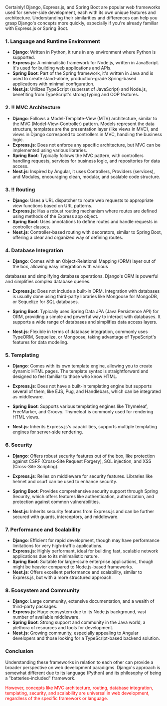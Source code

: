 Certainly! Django, Express.js, and Spring Boot are popular web frameworks used for server-side development, each with its own unique features and architecture. Understanding their similarities and differences can help you grasp Django's concepts more quickly, especially if you're already familiar with Express.js or Spring Boot.

### 1. Language and Runtime Environment
- **Django**: Written in Python, it runs in any environment where Python is supported.
- **Express.js**: A minimalistic framework for Node.js, written in JavaScript. It's used for building web applications and APIs.
- **Spring Boot**: Part of the Spring framework, it's written in Java and is used to create stand-alone, production-grade Spring-based applications with minimal configuration.
- **Nest.js**: Utilizes TypeScript (superset of JavaScript) and Node.js, benefiting from TypeScript's strong typing and OOP features.

### 2. :bangbang: MVC Architecture
- **Django**: Follows a Model-Template-View (MTV) architecture, similar to the MVC (Model-View-Controller) pattern. Models represent the data structure, templates are the presentation layer (like views in MVC), and views in Django correspond to controllers in MVC, handling the business logic.
- **Express.js**: Does not enforce any specific architecture, but MVC can be implemented using various libraries.
- **Spring Boot**: Typically follows the MVC pattern, with controllers handling requests, services for business logic, and repositories for data access.
- **Nest.js**: Inspired by Angular, it uses Controllers, Providers (services), and Modules, encouraging clean, modular, and scalable code structure.

### 3. :bangbang: Routing
- **Django**: Uses a URL dispatcher to route web requests to appropriate view functions based on URL patterns.
- **Express.js**: Has a robust routing mechanism where routes are defined using methods of the Express app object.
- **Spring Boot**: Uses annotations to define routes and handle requests in controller classes.
- **Nest.js**: Controller-based routing with decorators, similar to Spring Boot, offering a clear and organized way of defining routes.

### 4. Database Integration
- **Django**: Comes with an Object-Relational Mapping (ORM) layer out of the box, allowing easy integration with various

databases and simplifying database operations. Django's ORM is powerful and simplifies complex database queries.

- **Express.js**: Does not include a built-in ORM. Integration with databases is usually done using third-party libraries like Mongoose for MongoDB, or Sequelize for SQL databases.

- **Spring Boot**: Typically uses Spring Data JPA (Java Persistence API) for ORM, providing a simple and powerful way to interact with databases. It supports a wide range of databases and simplifies data access layers.

- **Nest.js**: Flexible in terms of database integration, commonly uses TypeORM, Sequelize, or Mongoose, taking advantage of TypeScript's features for data modeling.


### 5. Templating
- **Django**: Comes with its own template engine, allowing you to create dynamic HTML pages. The template syntax is straightforward and designed to feel familiar to those who know HTML.

- **Express.js**: Does not have a built-in templating engine but supports several of them, like EJS, Pug, and Handlebars, which can be integrated as middleware.

- **Spring Boot**: Supports various templating engines like Thymeleaf, FreeMarker, and Groovy. Thymeleaf is commonly used for rendering HTML views.

- **Nest.js**: Inherits Express.js's capabilities, supports multiple templating engines for server-side rendering.


### 6. Security
- **Django**: Offers robust security features out of the box, like protection against CSRF (Cross-Site Request Forgery), SQL injection, and XSS (Cross-Site Scripting).

- **Express.js**: Relies on middleware for security features. Libraries like helmet and csurf can be used to enhance security.

- **Spring Boot**: Provides comprehensive security support through Spring Security, which offers features like authentication, authorization, and protection against common vulnerabilities.

- **Nest.js**: Inherits security features from Express.js and can be further secured with guards, interceptors, and middleware.


### 7. Performance and Scalability

- **Django**: Efficient for rapid development, though may have performance limitations for very high-traffic applications.
- **Express.js**: Highly performant, ideal for building fast, scalable network applications due to its minimalistic nature.
- **Spring Boot**: Suitable for large-scale enterprise applications, though might be heavier compared to Node.js-based frameworks.
- **Nest.js**: Offers excellent performance and scalability, similar to Express.js, but with a more structured approach.

### 8. Ecosystem and Community

- **Django**: Large community, extensive documentation, and a wealth of third-party packages.
- **Express.js**: Huge ecosystem due to its Node.js background, vast number of available middleware.
- **Spring Boot**: Strong support and community in the Java world, a plethora of resources and tools for development.
- **Nest.js**: Growing community, especially appealing to Angular developers and those looking for a TypeScript-based backend solution.



### Conclusion

Understanding these frameworks in relation to each other can provide a broader perspective on web development paradigms. Django's approach is somewhat different due to its language (Python) and its philosophy of being a "batteries-included" framework. 

<span style="color:red">However, concepts like MVC architecture, routing, database integration, templating, security, and scalability are universal in web development, regardless of the specific framework or language.</span>